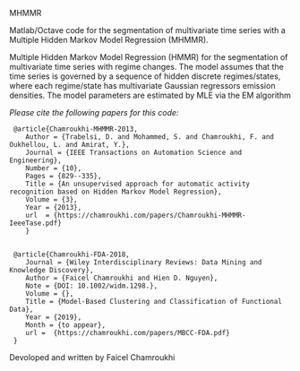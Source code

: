 MHMMR

Matlab/Octave code for the segmentation of multivariate time series with a Multiple Hidden Markov Model Regression (MHMMR).


 Multiple Hidden Markov Model Regression (HMMR) for the segmentation of multivariate time series
 with regime changes. The model assumes that the time series is
 governed by a sequence of hidden discrete regimes/states, where each
 regime/state has multivariate Gaussian regressors emission densities.
 The model parameters are estimated by MLE via the EM algorithm


 *Please cite the following papers for this code:*

```
 @article{Chamroukhi-MHMMR-2013,
 	Author = {Trabelsi, D. and Mohammed, S. and Chamroukhi, F. and Oukhellou, L. and Amirat, Y.},
 	Journal = {IEEE Transactions on Automation Science and Engineering},
 	Number = {10},
 	Pages = {829--335},
 	Title = {An unsupervised approach for automatic activity recognition based on Hidden Markov Model Regression},
 	Volume = {3},
 	Year = {2013},
 	url  = {https://chamroukhi.com/papers/Chamroukhi-MHMMR-IeeeTase.pdf}
 	}


 @article{Chamroukhi-FDA-2018,
  	Journal = {Wiley Interdisciplinary Reviews: Data Mining and Knowledge Discovery},
  	Author = {Faicel Chamroukhi and Hien D. Nguyen},
  	Note = {DOI: 10.1002/widm.1298.},
  	Volume = {},
  	Title = {Model-Based Clustering and Classification of Functional Data},
  	Year = {2019},
  	Month = {to appear},
  	url =  {https://chamroukhi.com/papers/MBCC-FDA.pdf}
 }

``` 
Devoloped and written by Faicel Chamroukhi
